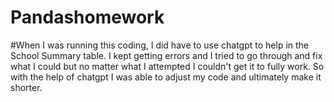 # Pandashomework
#When I was running this coding, I did have to use chatgpt to help in the School Summary table. I kept getting errors and I tried to go through and fix what I could but no matter what I attempted I couldn't get it to fully work. So with the help of chatgpt I was able to adjust my code and ultimately make it shorter.

